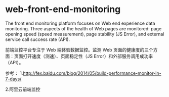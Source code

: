 # web-front-end-monitoring
The front end monitoring platform focuses on Web end experience data monitoring. Three aspects of the health of Web pages are monitored: page opening speed (speed measurement), page stability (JS Error), and external service call success rate (API).

前端监控平台专注于 Web 端体验数据监控。监测 Web 页面的健康度的三个方面：页面打开速度（测速）、页面稳定性（JS Error）和外部服务调用成功率（API）。

参考：
1.http://fex.baidu.com/blog/2014/05/build-performance-monitor-in-7-days/

2.阿里云前端监控

